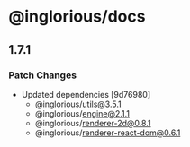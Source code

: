 # @inglorious/docs

## 1.7.1

### Patch Changes

- Updated dependencies [9d76980]
  - @inglorious/utils@3.5.1
  - @inglorious/engine@2.1.1
  - @inglorious/renderer-2d@0.8.1
  - @inglorious/renderer-react-dom@0.6.1
